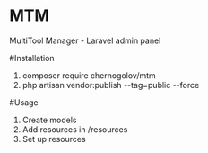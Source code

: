 # MTM
MultiTool Manager - Laravel admin panel

#Installation

1. composer require chernogolov/mtm
2. php artisan vendor:publish --tag=public --force

#Usage

1. Create models
2. Add resources in /resources
3. Set up resources 
